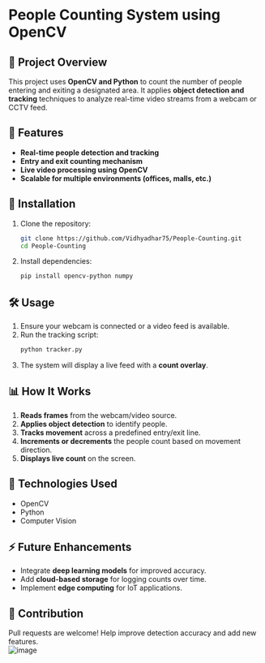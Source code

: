 

# **People Counting System using OpenCV**

## 📌 Project Overview  
This project uses **OpenCV and Python** to count the number of people entering and exiting a designated area. It applies **object detection and tracking** techniques to analyze real-time video streams from a webcam or CCTV feed.

## 🚀 Features  
- **Real-time people detection and tracking**  
- **Entry and exit counting mechanism**  
- **Live video processing using OpenCV**  
- **Scalable for multiple environments (offices, malls, etc.)**  

## 📂 Installation  

1. Clone the repository:  
   ```bash
   git clone https://github.com/Vidhyadhar75/People-Counting.git  
   cd People-Counting  
   ```  
2. Install dependencies:  
   ```bash
   pip install opencv-python numpy
   ```  

## 🛠 Usage  

1. Ensure your webcam is connected or a video feed is available.  
2. Run the tracking script:  
   ```bash
   python tracker.py  
   ```  
3. The system will display a live feed with a **count overlay**.  

## 📊 How It Works  
1. **Reads frames** from the webcam/video source.  
2. **Applies object detection** to identify people.  
3. **Tracks movement** across a predefined entry/exit line.  
4. **Increments or decrements** the people count based on movement direction.  
5. **Displays live count** on the screen.  

## 🤖 Technologies Used  
- OpenCV  
- Python  
- Computer Vision  

## ⚡ Future Enhancements  
- Integrate **deep learning models** for improved accuracy.  
- Add **cloud-based storage** for logging counts over time.  
- Implement **edge computing** for IoT applications.  

## 📌 Contribution  
Pull requests are welcome! Help improve detection accuracy and add new features.  
![image](https://github.com/user-attachments/assets/68ac3cef-7466-429b-9737-d778115dd97d)

